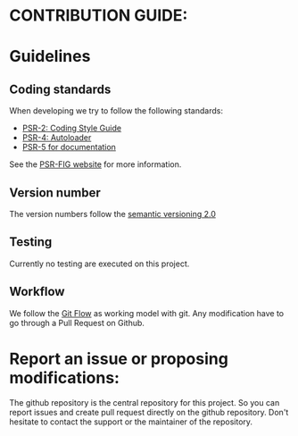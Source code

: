 CONTRIBUTION GUIDE:
===================

# Guidelines

## Coding standards

When developing we try to follow the following standards:
* [PSR-2: Coding Style Guide](http://www.php-fig.org/psr/psr-2/)
* [PSR-4: Autoloader](http://www.php-fig.org/psr/psr-4/)
* [PSR-5 for documentation](https://github.com/phpDocumentor/fig-standards/tree/master/proposed)

See the [PSR-FIG website](http://www.php-fig.org/psr/) for more information.

## Version number
The version numbers follow the [semantic versioning 2.0](http://semver.org/)

## Testing

Currently no testing are executed on this project.

## Workflow

We follow the [Git Flow](http://nvie.com/posts/a-successful-git-branching-model/) as working model with git.
Any modification have to go through a Pull Request on Github.

# Report an issue or proposing modifications:

The github repository is the central repository for this project.
So you can report issues and create pull request directly on the github repository.
Don't hesitate to contact the support or the maintainer of the repository.
